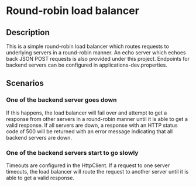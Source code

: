 # Round-robin load balancer

## Description

This is a simple round-robin load balancer which routes
requests to underlying servers in a round-robin manner.
An echo server which echoes back JSON POST requests is
also provided under this project. Endpoints for backend
servers can be configured in applications-dev.properties.

## Scenarios

### One of the backend server goes down

If this happens, the load balancer will fail over and
attempt to get a response from other servers in a round-robin
manner until it is able to get a valid response.
If all servers are down, a response with an HTTP status code
of 500 will be returned with an error message indicating that
all backend servers are down.

### One of the backend servers start to go slowly

Timeouts are configured in the HttpClient. If a request to one
server timeouts, the load balancer will route the request to another
server until it is able to get a valid response.
